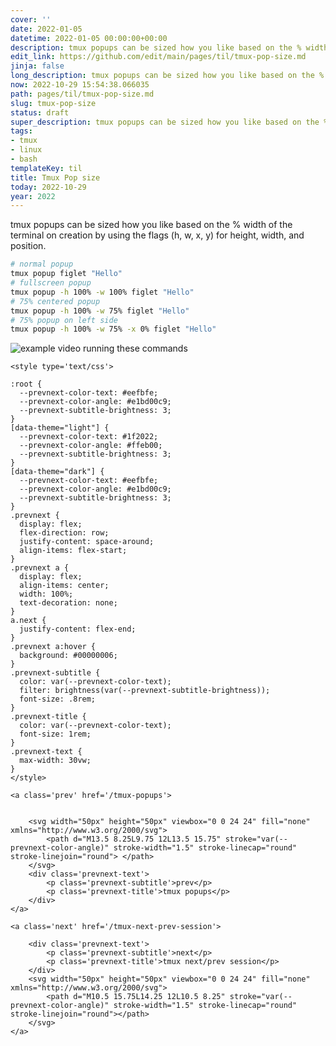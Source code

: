 ```yaml
---
cover: ''
date: 2022-01-05
datetime: 2022-01-05 00:00:00+00:00
description: tmux popups can be sized how you like based on the % width of the
edit_link: https://github.com/edit/main/pages/til/tmux-pop-size.md
jinja: false
long_description: tmux popups can be sized how you like based on the % width of the
now: 2022-10-29 15:54:38.066035
path: pages/til/tmux-pop-size.md
slug: tmux-pop-size
status: draft
super_description: tmux popups can be sized how you like based on the % width of the
tags:
- tmux
- linux
- bash
templateKey: til
title: Tmux Pop size
today: 2022-10-29
year: 2022
---
```


tmux popups can be sized how you like based on the % width of the
terminal on creation by using the flags (h, w, x, y) for height, width,
and position.

``` bash
# normal popup
tmux popup figlet "Hello"
# fullscreen popup
tmux popup -h 100% -w 100% figlet "Hello"
# 75% centered popup
tmux popup -h 100% -w 75% figlet "Hello"
# 75% popup on left side
tmux popup -h 100% -w 75% -x 0% figlet "Hello"
```

![example video running these commands](https://images.waylonwalker.com/tmux-popup-position.gif)
<div class='prevnext'>

    <style type='text/css'>

    :root {
      --prevnext-color-text: #eefbfe;
      --prevnext-color-angle: #e1bd00c9;
      --prevnext-subtitle-brightness: 3;
    }
    [data-theme="light"] {
      --prevnext-color-text: #1f2022;
      --prevnext-color-angle: #ffeb00;
      --prevnext-subtitle-brightness: 3;
    }
    [data-theme="dark"] {
      --prevnext-color-text: #eefbfe;
      --prevnext-color-angle: #e1bd00c9;
      --prevnext-subtitle-brightness: 3;
    }
    .prevnext {
      display: flex;
      flex-direction: row;
      justify-content: space-around;
      align-items: flex-start;
    }
    .prevnext a {
      display: flex;
      align-items: center;
      width: 100%;
      text-decoration: none;
    }
    a.next {
      justify-content: flex-end;
    }
    .prevnext a:hover {
      background: #00000006;
    }
    .prevnext-subtitle {
      color: var(--prevnext-color-text);
      filter: brightness(var(--prevnext-subtitle-brightness));
      font-size: .8rem;
    }
    .prevnext-title {
      color: var(--prevnext-color-text);
      font-size: 1rem;
    }
    .prevnext-text {
      max-width: 30vw;
    }
    </style>
    
    <a class='prev' href='/tmux-popups'>
    

        <svg width="50px" height="50px" viewbox="0 0 24 24" fill="none" xmlns="http://www.w3.org/2000/svg">
            <path d="M13.5 8.25L9.75 12L13.5 15.75" stroke="var(--prevnext-color-angle)" stroke-width="1.5" stroke-linecap="round" stroke-linejoin="round"> </path>
        </svg>
        <div class='prevnext-text'>
            <p class='prevnext-subtitle'>prev</p>
            <p class='prevnext-title'>tmux popups</p>
        </div>
    </a>
    
    <a class='next' href='/tmux-next-prev-session'>
    
        <div class='prevnext-text'>
            <p class='prevnext-subtitle'>next</p>
            <p class='prevnext-title'>tmux next/prev session</p>
        </div>
        <svg width="50px" height="50px" viewbox="0 0 24 24" fill="none" xmlns="http://www.w3.org/2000/svg">
            <path d="M10.5 15.75L14.25 12L10.5 8.25" stroke="var(--prevnext-color-angle)" stroke-width="1.5" stroke-linecap="round" stroke-linejoin="round"></path>
        </svg>
    </a>
  </div>